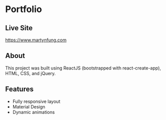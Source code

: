 # Portfolio

## Live Site
https://www.martynfung.com

## About
This project was built using ReactJS (bootstrapped with react-create-app), HTML, CSS, and jQuery.

## Features
- Fully responsive layout
- Material Design
- Dynamic animations
